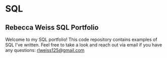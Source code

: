 # SQL
## Rebecca Weiss SQL Portfolio

Welcome to my SQL portfolio! This code repository contains examples of SQL I've written. Feel free to take a look and reach out via email if you have any questions: rlweiss125@gmail.com
